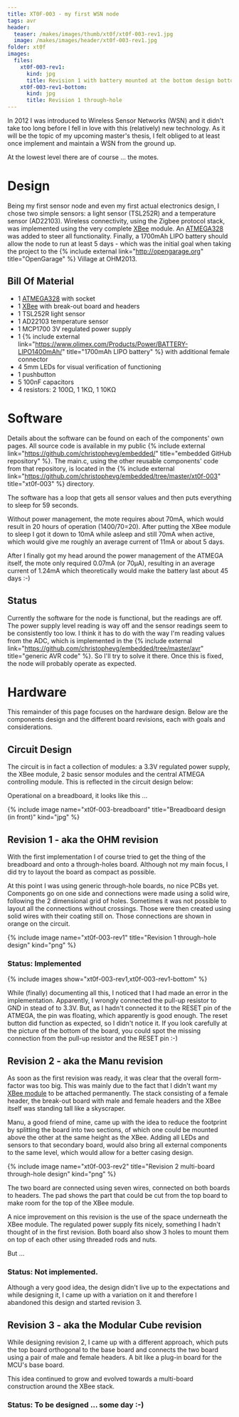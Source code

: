 ```yaml
---
title: XT0F-003 - my first WSN node
tags: avr
header:
  teaser: /makes/images/thumb/xt0f/xt0f-003-rev1.jpg
  image: /makes/images/header/xt0f-003-rev1.jpg
folder: xt0f
images:
  files:
    xt0f-003-rev1:
      kind: jpg
      title: Revision 1 with battery mounted at the bottom design bottom
    xt0f-003-rev1-bottom:
      kind: jpg
      title: Revision 1 through-hole
---
```


In 2012 I was introduced to Wireless Sensor Networks (WSN) and it didn't take
too long before I fell in love with this (relatively) new technology. As it
will be the topic of my upcoming master's thesis, I felt obliged to at least
once implement and maintain a WSN from the ground up.

At the lowest level there are of course ... the motes.

# Design

Being my first sensor node and even my first actual electronics design, I chose
two simple sensors: a light sensor (TSL252R) and a temperature
sensor (AD22103). Wireless connectivity, using the Zigbee protocol stack,
was implemented using the very complete [XBee](/technology/XBee.html) module. An
[ATMEGA328](/technology/ATMEGA168.html) was added to steer all functionality. Finally, a
1700mAh LIPO battery should allow the node to run at least 5 days - which was
the initial goal when taking the project to the
{% include external link="http://opengarage.org" title="OpenGarage" %} Village at OHM2013.

## Bill Of Material

* 1 [ATMEGA328](/technology/ATMEGA168.html) with socket
* 1 [XBee](/technology/XBee.html) with break-out board and headers
* 1 TSL252R light sensor
* 1 AD22103 temperature sensor
* 1 MCP1700 3V regulated power supply
* 1 {% include external link="https://www.olimex.com/Products/Power/BATTERY-LIPO1400mAh/" title="1700mAh LIPO battery" %} with additional female connector
* 4 5mm LEDs for visual verification of functioning
* 1 pushbutton
* 5 100nF capacitors
* 4 resistors: 2 100&Omega;, 1 1K&Omega;, 1 10K&Omega;

# Software

Details about the software can be found on each of the components' own pages.
All source code is available in my public {% include external link="https://github.com/christophevg/embedded/" title="embedded GitHub
repository" %}. The main.c, using the
other reusable components' code from that repository, is located in the
{% include external link="https://github.com/christophevg/embedded/tree/master/xt0f-003" title="xt0f-003" %}
directory.

The software has a loop that gets all sensor values and then puts everything to
sleep for 59 seconds. 

Without power management, the mote requires about 70mA, which would result in
20 hours of operation (1400/70=20). After putting the XBee module to sleep I
got it down to 10mA while asleep and still 70mA when active, which would give
me roughly an average current of 11mA or about 5 days.

After I finally got my head around the power management of the ATMEGA itself,
the mote only required 0.07mA (or 70&mu;A), resulting in an average current of
1.24mA which theoretically would make the battery last about 45 days :-)

## Status

Currently the software for the node is functional, but the readings are off.
The power supply level reading is way off and the sensor readings seem to be
consistently too low. I think it has to do with the way I'm reading values from
the ADC, which is implemented in the {% include external link="https://github.com/christophevg/embedded/tree/master/avr" title="generic AVR
code" %}. So I'll try to
solve it there. Once this is fixed, the node will probably operate as expected.

# Hardware

This remainder of this page focuses on the hardware design. Below are the
components design and the different board revisions, each with goals and
considerations.

## Circuit Design

The circuit is in fact a collection of modules: a 3.3V regulated power supply,
the XBee module, 2 basic sensor modules and the central ATMEGA controlling
module. This is reflected in the circuit design below:

Operational on a breadboard, it looks like this ...

{% include image name="xt0f-003-breadboard" title="Breadboard design (in front)" kind="jpg" %}

## Revision 1 - aka the OHM revision

With the first implementation I of course tried to get the thing of the
breadboard and onto a through-holes board. Although not my main focus, I did
try to layout the board as compact as possible.

At this point I was using generic through-hole boards, no nice PCBs yet.
Components go on one side and connections were made using a solid wire,
following the 2 dimensional grid of holes. Sometimes it was not possible to
layout all the connections without crossings. Those were then created using
solid wires with their coating still on. Those connections are shown in orange
on the circuit.

{% include image name="xt0f-003-rev1" title="Revision 1 through-hole design" kind="png" %}

### Status: Implemented

{% include images show="xt0f-003-rev1,xt0f-003-rev1-bottom" %}

While (finally) documenting all this, I noticed that I had made an error in the
implementation. Apparently, I wrongly connected the pull-up resistor to GND in
stead of to 3.3V. But, as I hadn't connected it to the RESET pin of the ATMEGA,
the pin was floating, which apparently is good enough. The reset button did
function as expected, so I didn't notice it. If you look carefully at the
picture of the bottom of the board, you could spot the missing connection from
the pull-up resistor and the RESET pin :-)

## Revision 2 - aka the Manu revision

As soon as the first revision was ready, it was clear that the overall
form-factor was too big. This was mainly due to the fact that I didn't want my
[XBee module](XBee.html) to be attached permanently. The stack consisting of a
female header, the break-out board with male and female headers and the XBee
itself was standing tall like a skyscraper.

Manu, a good friend of mine, came up with the idea to reduce the footprint by
splitting the board into two sections, of which one could be mounted above the
other at the same height as the XBee. Adding all LEDs and sensors to that
secondary board, would also bring all external components to the same level,
which would allow for a better casing design.

{% include image name="xt0f-003-rev2" title="Revision 2 multi-board through-hole design" kind="png" %}

The two board are connected using seven wires, connected on both boards to
headers. The pad shows the part that could be cut from the top board to make
room for the top of the XBee module.

A nice improvement on this revision is the use of the space underneath the XBee
module. The regulated power supply fits nicely, something I hadn't thought of
in the first revision. Both board also show 3 holes to mount them on top of
each other using threaded rods and nuts.

But ...

### Status: Not implemented.

Although a very good idea, the design didn't live up to the expectations and
while designing it, I came up with a variation on it and therefore I abandoned
this design and started revision 3.

## Revision 3 - aka the Modular Cube revision

While designing revision 2, I came up with a different approach, which puts the
top board orthogonal to the base board and connects the two board using a pair
of male and female headers. A bit like a plug-in board for the MCU's base board.

This idea continued to grow and evolved towards a multi-board construction
around the XBee stack.

### Status: To be designed ... some day :-)
